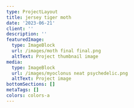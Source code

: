 ```yaml
---
type: ProjectLayout
title: jersey tiger moth
date: '2023-06-21'
client: ''
description: ''
featuredImage:
  type: ImageBlock
  url: /images/moth final final.png
  altText: Project thumbnail image
media:
  type: ImageBlock
  url: /images/myoclonus neat psychedelic.png
  altText: Project image
bottomSections: []
metaTags: []
colors: colors-a
---
```



